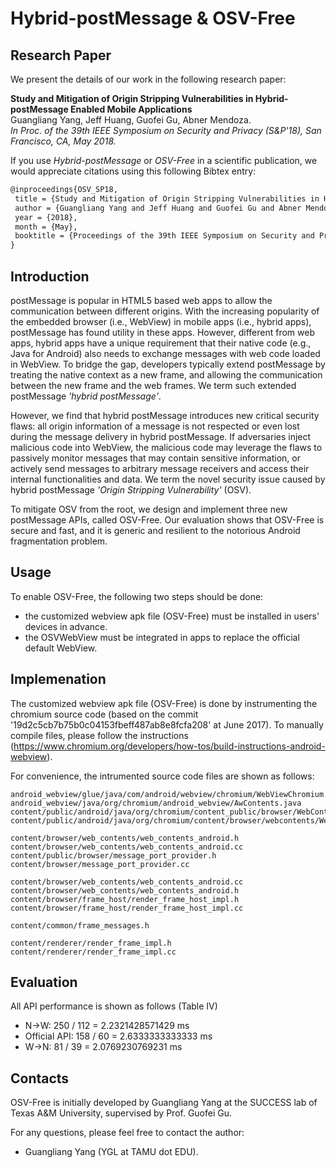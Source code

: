 # Hybrid-postMessage & OSV-Free

## Research Paper

We present the details of our work in the following research paper:

**Study and Mitigation of Origin Stripping Vulnerabilities in Hybrid-postMessage Enabled Mobile Applications**  
Guangliang Yang, Jeff Huang, Guofei Gu, Abner Mendoza.   
*In Proc. of the 39th IEEE Symposium on Security and Privacy (S&P'18), San Francisco, CA, May 2018.*



If you use *Hybrid-postMessage* or *OSV-Free* in a scientific publication, we would appreciate citations using this following Bibtex entry:

``` tex
@inproceedings{OSV_SP18,
 title = {Study and Mitigation of Origin Stripping Vulnerabilities in Hybrid-postMessage Enabled Mobile Applications},
 author = {Guangliang Yang and Jeff Huang and Guofei Gu and Abner Mendoza}, 
 year = {2018}, 
 month = {May},
 booktitle = {Proceedings of the 39th IEEE Symposium on Security and Privacy (SP'18)}
}
```

## Introduction

postMessage is popular in HTML5 based web apps to allow the communication between different origins.
 With the increasing popularity of the embedded browser (i.e., WebView) in mobile apps (i.e., hybrid apps),
postMessage has found utility in these apps.
However, different from web
apps, hybrid apps have a unique requirement that their native code (e.g.,
Java for Android) also needs to exchange messages with web code loaded in WebView.
To bridge the gap, developers typically extend postMessage by
treating the native context as a new frame, and allowing the communication
between the new frame and the web frames. We term such
extended postMessage *'hybrid postMessage'*.

However, we find that hybrid postMessage introduces new critical security
flaws: all origin information of a message is not respected or even lost during the message delivery in
hybrid postMessage.
If adversaries inject malicious code into WebView, the malicious code may
leverage the flaws to passively monitor messages that may contain
sensitive information, or actively send messages to arbitrary message
receivers and access their internal functionalities and data.
We term the novel security issue caused by hybrid postMessage
*'Origin Stripping Vulnerability'* (OSV).

To mitigate OSV from the root, we design and implement three new postMessage APIs, called
OSV-Free. Our evaluation shows that OSV-Free is secure and
fast, and it is generic and resilient to the notorious Android fragmentation
problem.

## Usage

To enable OSV-Free, the following two steps should be done:
  - the customized webview apk file (OSV-Free) must be installed in users' devices in advance.
  - the OSVWebView must be integrated in apps to replace the official default WebView.
  
## Implemenation

The customized webview apk file (OSV-Free) is done by instrumenting the chromium source code (based on the commit '19d2c5cb7b75b0c04153fbeff487ab8e8fcfa208' at June 2017). To manually compile files, please follow the instructions (https://www.chromium.org/developers/how-tos/build-instructions-android-webview).

For convenience, the intrumented source code files are shown as follows:

```
android_webview/glue/java/com/android/webview/chromium/WebViewChromium.java    
android_webview/java/org/chromium/android_webview/AwContents.java  
content/public/android/java/org/chromium/content_public/browser/WebContents.java  
content/public/android/java/org/chromium/content/browser/webcontents/WebContentsImpl.java      

content/browser/web_contents/web_contents_android.h
content/browser/web_contents/web_contents_android.cc  
content/public/browser/message_port_provider.h  
content/browser/message_port_provider.cc  

content/browser/web_contents/web_contents_android.cc
content/browser/web_contents/web_contents_android.h  
content/browser/frame_host/render_frame_host_impl.h  
content/browser/frame_host/render_frame_host_impl.cc

content/common/frame_messages.h  

content/renderer/render_frame_impl.h  
content/renderer/render_frame_impl.cc

```

## Evaluation

All API performance is shown as follows (Table IV)    
  - N->W: 250 / 112 = 2.2321428571429 ms  
  - Official API: 158 / 60 = 2.6333333333333 ms   
  - W->N: 81 / 39 = 2.0769230769231 ms

## Contacts

OSV-Free is initially developed by Guangliang Yang at the SUCCESS lab of Texas A&M University, supervised by Prof. Guofei Gu.     

For any questions, please feel free to contact the author:  
  - Guangliang Yang (YGL at TAMU dot EDU).

